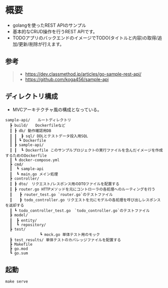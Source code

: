 # 概要

- golangを使ったREST APIのサンプル
- 基本的なCRUD操作を行うREST APIです。　
- TODOアプリのバックエンドのイメージでTODO(タイトルと内容)の取得/追加/更新/削除が行えます。


## 参考
> - https://dev.classmethod.jp/articles/go-sample-rest-api/
> - https://github.com/koga456/sample-api


## ディレクトリ構成

- MVCアーキテクチャ風の構成となっている。

```
sample-api/　　ルートディレクトリ
  ┣ build/　　Dockerfileなど
  ┃ ┣ db/ 動作確認用DB
  ┃ ┃  ┣ sql/ DDLとテストデータ投入用SQL
  ┃ ┃ ┗ Dockerfile
  ┃ ┣ sample-api/ 
  ┃ ┃  ┗ Dockerfile このサンプルプロジェクトの実行ファイルを含んだイメージを作成するためのDockerfile
  ┃ ┗ docker-compose.yml
  ┣ cmd/
  ┃  ┗ sample-api
  ┃  ┗ main.go メイン処理
  ┣ controller/
  ┃ ┣ dto/　リクエスト/レスポンス用のDTOファイルを配置する
  ┃ ┣ router.go HTTPメソッドを元にコントローラの各処理へのルーティングを行う
  ┃　　┣ router_test.go `router.go`のテストファイル
  ┃　　┣ todo_controller.go リクエストを元にモデルの各処理を呼び出しレスポンスを返却する
  ┃ ┗ todo_controller_test.go　`todo_controller.go`のテストファイル 
  ┣ model/
  ┃  ┣ entity/　
  ┃  ┗ repository/
  ┣ test/
  　　　　　　　　┗ mock.go 単体テスト用のモック
  ┣ test_results/ 単体テストのカバレッジファイルを配置する            
  ┣ Makefile
  ┣ go.mod
  ┗ go.sum
```

## 起動

```
make serve
```
